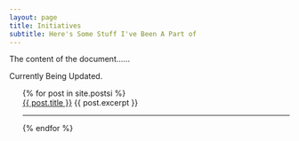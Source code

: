 ```yaml
---
layout: page
title: Initiatives
subtitle: Here's Some Stuff I've Been A Part of
---
```

<html>

<head>
<title>HTML Reference</title>
</head>

<body>
The content of the document......
</body>

</html>


Currently Being Updated.
<ul>
  {% for post in site.postsi %}
    <div>
      <a href="{{ post.url }}">{{ post.title }}</a>
      {{ post.excerpt }}
    <hr>
    </div>
  {% endfor %}
</ul>
